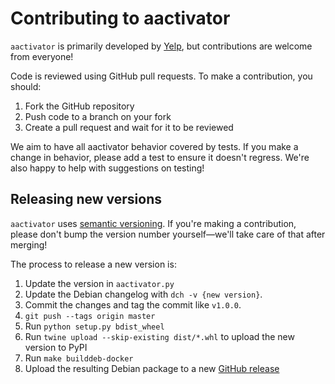 Contributing to aactivator
========

`aactivator` is primarily developed by [Yelp](https://yelp.github.io/), but
contributions are welcome from everyone!

Code is reviewed using GitHub pull requests. To make a contribution, you should:

1. Fork the GitHub repository
2. Push code to a branch on your fork
3. Create a pull request and wait for it to be reviewed

We aim to have all aactivator behavior covered by tests. If you make a change in
behavior, please add a test to ensure it doesn't regress. We're also happy to
help with suggestions on testing!


## Releasing new versions

`aactivator` uses [semantic versioning](http://semver.org/). If you're making a
contribution, please don't bump the version number yourself—we'll take care of
that after merging!

The process to release a new version is:

1. Update the version in `aactivator.py`
2. Update the Debian changelog with `dch -v {new version}`.
3. Commit the changes and tag the commit like `v1.0.0`.
4. `git push --tags origin master`
5. Run `python setup.py bdist_wheel`
6. Run `twine upload --skip-existing dist/*.whl` to upload the new version to
   PyPI
7. Run `make builddeb-docker`
8. Upload the resulting Debian package to a new [GitHub
   release](https://github.com/Yelp/aactivator/releases)
